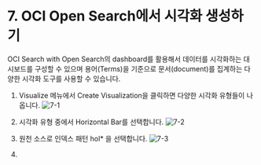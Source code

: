 
# 7. OCI Open Search에서 시각화 생성하기

OCI Search with Open Search의 dashboard를 활용해서 데이터를 시각화하는 대시보드를 구성할 수 있으며 용어(Terms)을 기준으로 문서(document)를 집계하는 다양한 시각화 도구를 사용할 수 있습니다. 
  
1. Visualize 메뉴에서 Create Visualization을 클릭하면 다양한 시각화 유형들이 나옵니다.
![7-1](https://github.com/oraclekr-data-platform/ODWS-S04-ADB-Data-Visualization/assets/150219167/a74d2ede-577c-4bd6-8a93-fa4cb80e861c)

2. 시각화 유형 중에서 Horizontal Bar를 선택합니다.
 ![7-2](https://github.com/oraclekr-data-platform/ODWS-S04-ADB-Data-Visualization/assets/150219167/7eb11643-895b-4300-9535-bf6acef6b165)

3. 원천 소스로 인덱스 패턴 hol* 을 선택합니다.
![7-3](https://github.com/oraclekr-data-platform/ODWS-S04-ADB-Data-Visualization/assets/150219167/652be875-6e57-4896-a702-eefd749ff6d7)

4. 
 
